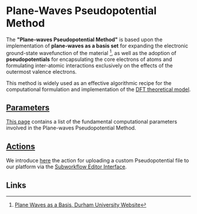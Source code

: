 # Plane-Waves Pseudopotential Method

The **"Plane-waves Pseudopotential Method"** is based upon the implementation of **plane-waves as a basis set** for expanding the electronic ground-state wavefunction of the material [^1], as well as the adoption of **pseudopotentials** for encapsulating the core electrons of atoms and formulating inter-atomic interactions exclusively on the effects of the outermost valence electrons.
 
This method is widely used as an effective algorithmic recipe for the computational formulation and implementation of the [DFT theoretical model](../../models/dft/parameters.md).  

## [Parameters](parameters.md)

[This page](parameters.md) contains a list of the fundamental computational parameters involved in the Plane-waves Pseudopotential Method.

## [Actions](actions.md)

We introduce [here](actions.md) the action for uploading a custom Pseudopotential file to our platform via the [Subworkflow Editor Interface](../../workflow-designer/subworkflow-editor/overview.md). 

## Links

[^1]: [Plane Waves as a Basis, Durham University Website](http://cmt.dur.ac.uk/sjc/thesis_dbj/node16.html)

[^2]: [Wikipedia Pseudopotential, Website](https://en.wikipedia.org/wiki/Pseudopotential)
